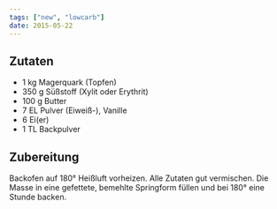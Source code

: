 ```yaml
---
tags: ["new", "lowcarb"]
date: 2015-05-22
---
```


## Zutaten
- 1 kg    Magerquark (Topfen)
- 350 g   Süßstoff (Xylit oder Erythrit)
- 100 g   Butter
- 7 EL    Pulver (Eiweiß-), Vanille
- 6   Ei(er)
- 1 TL    Backpulver

## Zubereitung
Backofen auf 180° Heißluft vorheizen.
 Alle Zutaten gut vermischen. Die Masse in eine gefettete, bemehlte Springform füllen und bei 180° eine Stunde backen.
